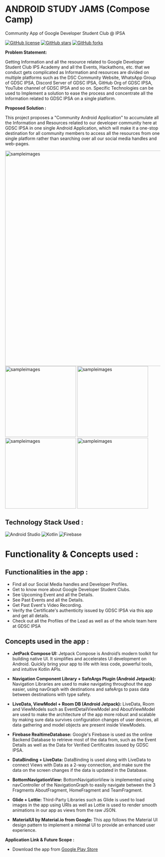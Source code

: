 # ANDROID STUDY JAMS (Compose Camp)

Community App of Google Developer Student Club @ IPSA

[![GitHub license](https://img.shields.io/badge/License-Apache%202.0-blue.svg)](LICENSE)
[![GitHub stars](https://img.shields.io/github/stars/MohitGupta121/gdsc-android-ipsa?style=social)](https://github.com/MohitGupta121/gdsc-android-ipsa/stargazers)
[![GitHub forks](https://img.shields.io/github/forks/MohitGupta121/gdsc-android-ipsa?style=social)](https://github.com/MohitGupta121/gdsc-android-ipsa/network/members)

<b> Problem Statement: </b>

Getting Information and all the resource related to Google Developer Student Club IPS Academy and all the Events, Hackathons, etc. that we conduct gets complicated as Information and resources are divided on multiple platforms such as the DSC Community Website, WhatsApp Group of GDSC IPSA, Discord Server of GDSC IPSA, GitHub Org of GDSC IPSA, YouTube channel of GDSC IPSA and so on. Specific Technologies can be used to Implement a solution to ease the process and concentrate all the Information related to GDSC IPSA on a single platform.

<b> Proposed Solution : </b>

This project proposes a "Community Android Application" to accumulate all the Information and Resources related to our developer community here at GDSC IPSA in one single Android Application, which will make it a one-stop destination for all community members to access all the resources from one single platform rather than searching over all our social media handles and web-pages.

<img width="700" alt="sampleimages" src="https://cdn.discordapp.com/attachments/881638762877177858/930102135998263316/unknown.png">
<img width="230" alt="sampleimages" src="https://play-lh.googleusercontent.com/D0TXpAEVitRAJO4SKkBNttqbP9VKE-qCijFL8aMihVbIzhOeQVYY8__GwgnN23_FCJh7=w1920-h929-rw"> <img width="230" alt="sampleimages" src="https://play-lh.googleusercontent.com/N-ZEC3FDJC_nC9B5RDs06YI8S0UrIVvBuxnKkDokNtQzkJHUXT0svwYm--MVlYSSMw=w1920-h929-rw"> <img width="230" alt="sampleimages" src="https://play-lh.googleusercontent.com/0cKOYOfXJfaJ0TdNDYsr5p6wb6-4UrQYG1XJJn67YUL_YZSjTg5_1ST8HHTLvR8x9IE=w1920-h929-rw"> <img width="230" alt="sampleimages" src="https://play-lh.googleusercontent.com/FUfJxnoPn0yybqMcVOmLLFTA78LH9MHzC9lKSL9HdcnfaWJCUIttc53KKcpuw7HLUpM=w1920-h929-rw">


## Technology Stack Used :
![Android Studio](https://img.shields.io/badge/Android%20Studio-3DDC84.svg?style=for-the-badge&logo=android-studio&logoColor=white)
![Kotlin](https://img.shields.io/badge/kotlin-%230095D5.svg?style=for-the-badge&logo=kotlin&logoColor=white)
![Firebase](https://img.shields.io/badge/firebase-%23039BE5.svg?style=for-the-badge&logo=firebase)
    	  	
# <b> Functionality & Concepts used : </b>


## Functionalities in the app :

- Find all our Social Media handles and Developer Profiles.
- Get to know more about Google Developer Student Clubs.
- See Upcoming Event and all the Details.
- See Past Events and all the Details.
- Get Past Event's Video Recording.
- Verify the Certificate's authenticity issued by GDSC IPSA via this app and get all details.
- Check out all the Profiles of the Lead as well as of the whole team here at GDSC IPSA

## Concepts used in the app :

- **JetPack Compose UI:** Jetpack Compose is Android’s modern toolkit for building native UI. It simplifies and accelerates UI development on Android. Quickly bring your app to life with less code, powerful tools, and intuitive Kotlin APIs.
- **Navigation Component Library + SafeArgs Plugin (Android Jetpack):** Navigation Libraries are used to make navigating throughout the app easier, using navGraph with destinations and safeArgs to pass data between destinations with type safety.
- **LiveData, ViewModel + Room DB (Android Jetpack):** LiveData, Room and ViewModels such as EventDetailViewModel and AboutViewModel are used to make the architecture of the app more robust and scalable by making sure data survives configuration changes of user devices, all data gathering and model objects are present inside ViewModels.

- **Firebase RealtimeDatabase:** Google's Firebase is used as the online Backend Database to retrieve most of the data from, such as the Event Details as well as the Data for Verified Certificates issued by GDSC IPSA.
- **DataBinding + LiveData:** DataBinding is used along with LiveData to connect Views with Data as a 2-way connection, and make sure the data on the screen changes if the data is updated in the Database.
- **BottomNavigationView:** BottomNavigationView is implemented using navController of the NavigationGraph to easily navigate between the 3 Fragments AboutFragment, HomeFragment and TeamFragment.

- **Glide + Lottie:** Third-Party Libraries such as Glide is used to load images in the app using URIs as well as Lottie is used to render smooth animations in our app as views from the raw JSON.
- **MaterialUI by Material.io from Google:** This app follows the Material UI design pattern to implement a minimal UI to provide an enhanced user experience.

<b> Application Link & Future Scope : </b>

- Download the app from [Google Play Store](https://play.google.com/store/apps/details?id=)

<!--- The app is in the Alpha stage current and is being tested, discussed and developed by the student developers here at GDSC IPSA, the app will be released to the Google Play Store as soon as it's ready for the Beta Release. For now, the app can be downloaded from : [CLICK HERE](https://github.com/DSC-PHCET/gdsc-android-app/releases/download/v1.0.0-alpha/gdsc-phcet-alpha-1.0.0.apk)-->
<!--
- We are currently discussing all the possible features that can be Implemented in this community app, in the coming months we will be adding many more functionalities to this application.

- For any discussions related to this project, [Join our Discord Server](https://discord.gg/9AnpSSjs)


<h2>Contributors:</h2> 

* **[Contributors Wiki](https://github.com/MohitGupta121/gdsc-android-ipsa/blob/develop/CODE_OF_CONDUCT.md#contributor-covenant-code-of-conduct)**

## Thanks to all the contributors ❤️

<table>
   <tr>
      <td>
         <a href = "https://github.com/MohitGupta121/gdsc-android-ipsa/graphs/contributors">
         <img src = "https://contrib.rocks/image?repo=MohitGupta121/gdsc-android-ipsa"/>
         </a>
      </td>
   </tr>
</table>
